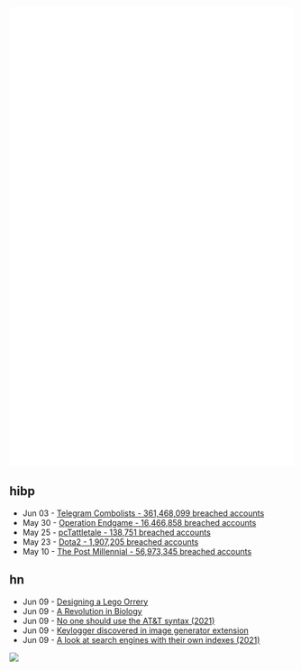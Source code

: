![Metrics](https://raw.githubusercontent.com/phixion/phixion/master/metrics.svg)

## hibp

<!--
for https://github.com/phixion/phixion/blob/main/.github/workflows/feeds.yml
-->
<!--START_SECTION:haveibeenpwnd-->
- Jun 03 - [Telegram Combolists - 361,468,099 breached accounts](https://haveibeenpwned.com/PwnedWebsites#TelegramCombolists)
- May 30 - [Operation Endgame - 16,466,858 breached accounts](https://haveibeenpwned.com/PwnedWebsites#OperationEndgame)
- May 25 - [pcTattletale - 138,751 breached accounts](https://haveibeenpwned.com/PwnedWebsites#pcTattletale)
- May 23 - [Dota2 - 1,907,205 breached accounts](https://haveibeenpwned.com/PwnedWebsites#Dota2)
- May 10 - [The Post Millennial - 56,973,345 breached accounts](https://haveibeenpwned.com/PwnedWebsites#ThePostMillennial)
<!--END_SECTION:haveibeenpwnd-->

## hn

<!--
for https://github.com/phixion/phixion/blob/main/.github/workflows/feeds.yml
-->
<!--START_SECTION:hn-->
- Jun 09 - [Designing a Lego Orrery](https://marian42.de/article/orrery/)
- Jun 09 - [A Revolution in Biology](https://www.bitsofwonder.co/p/a-revolution-in-biology)
- Jun 09 - [No one should use the AT&T syntax (2021)](https://outerproduct.net/2021-02-13_att-asm.html)
- Jun 09 - [Keylogger discovered in image generator extension](https://old.reddit.com/r/comfyui/comments/1dbls5n/psa_if_youve_used_the_comfyui_llmvision_node_from/)
- Jun 09 - [A look at search engines with their own indexes (2021)](https://seirdy.one/posts/2021/03/10/search-engines-with-own-indexes/)
<!--END_SECTION:hn-->

<!--
for https://yhype.me
-->
![](https://hit.yhype.me/github/profile?user_id=13013670)
